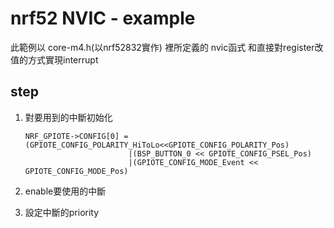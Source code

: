 # nrf52 NVIC - example

此範例以 core-m4.h(以nrf52832實作) 裡所定義的 nvic函式 和直接對register改值的方式實現interrupt

## step
 
 1. 對要用到的中斷初始化

    `NRF_GPIOTE->CONFIG[0] = (GPIOTE_CONFIG_POLARITY_HiToLo<<GPIOTE_CONFIG_POLARITY_Pos)`  
    `                       |(BSP_BUTTON_0 << GPIOTE_CONFIG_PSEL_Pos)`  
    `                       |(GPIOTE_CONFIG_MODE_Event << GPIOTE_CONFIG_MODE_Pos)`  

 2. enable要使用的中斷
 3. 設定中斷的priority
